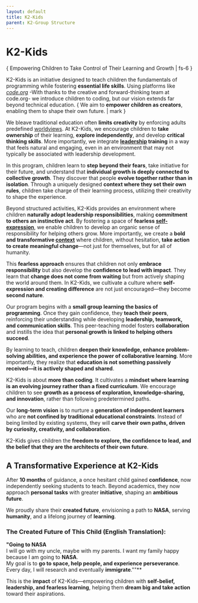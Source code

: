 ```yaml
---
layout: default
title: K2-Kids
parent: K2-Group Structure
---
```


# K2-Kids
{ Empowering Children to Take Control of Their Learning and Growth | fs-6 }

K2-Kids is an initiative designed to teach children the fundamentals of programming while fostering **essential life skills**. Using platforms like [*code.org*](https://code.org/) -With thanks to the creative and forward-thinking team at code.org- we introduce children to coding, but our vision extends far beyond technical education. { We aim to **empower children as creators**, enabling them to shape their own future. | mark }

We bleave traditional education often **limits creativity** by enforcing adults predefined [worldviews](/leadership-resources/world-view). At K2-Kids, we encourage children to **take ownership** of their learning, **explore independently**, and develop **critical thinking skills**. More importantly, we integrate **[leadership](/leadership-resources) training** in a way that feels natural and engaging, even in an environment that may not typically be associated with leadership development.

In this program, children learn to **step beyond their fears**, take initiative for their future, and understand that **individual growth is deeply connected to collective growth**. They discover that people **evolve together rather than in isolation**. Through a uniquely designed **context where they set their own rules**, children take charge of their learning process, utilizing their creativity to shape the experience.

Beyond structured activities, K2-Kids provides an environment where children **naturally adopt leadership responsibilities**, making **commitment to others an instinctive act**. By fostering a space of **fearless [self-expression](/leadership-resources/discover-for-yourself)**, we enable children to develop an organic sense of responsibility for helping others grow. More importantly, we create a **bold and transformative [context](/leadership-resources/context)** where children, without hesitation, **take action to create meaningful change**—not just for themselves, but for all of humanity. 

This **fearless approach** ensures that children not only **embrace responsibility** but also develop the **confidence to lead with impact**. They learn that **change does not come from waiting** but from actively shaping the world around them. In K2-Kids, we cultivate a culture where **self-expression and creating difference** are not just encouraged—they become **second nature**.

Our program begins with a **small group learning the basics of programming**. Once they gain confidence, they **teach their peers**, reinforcing their understanding while developing **leadership, teamwork, and communication skills**. This peer-teaching model fosters **collaboration** and instills the idea that **personal growth is linked to helping others succeed**.

By learning to teach, children **deepen their knowledge, enhance problem-solving abilities, and experience the power of collaborative learning**. More importantly, they realize that **education is not something passively received—it is actively shaped and shared**.

K2-Kids is about **more than coding**. It cultivates a **mindset where learning is an evolving journey rather than a fixed curriculum**. We encourage children to see **growth as a process of exploration, knowledge-sharing, and innovation**, rather than following predetermined paths.

Our **long-term vision** is to nurture a **generation of independent learners** who are **not confined by traditional educational constraints**. Instead of being limited by existing systems, they will **carve their own paths, driven by curiosity, creativity, and collaboration**.

K2-Kids gives children the **freedom to explore, the confidence to lead, and the belief that they are the architects of their own future**.

## A Transformative Experience at K2-Kids

After **10 months** of guidance, a once hesitant child gained **confidence**, now independently seeking students to teach. Beyond academics, they now approach **personal tasks** with greater **initiative**, shaping an **ambitious future**.

We proudly share their **created future**, envisioning a path to **NASA**, serving **humanity**, and a lifelong journey of **learning**.


### The Created Future of This Child (English Translation):

**"Going to NASA**  
I will go with my uncle, maybe with my parents. I want my family happy because I am going to **NASA**.  
My goal is to **go to space, help people, and experience perseverance**. Every day, I will research and eventually **immigrate**.""**


This is the **impact** of K2-Kids—empowering children with **self-belief, leadership, and fearless learning**, helping them **dream big and take action** toward their aspirations.




